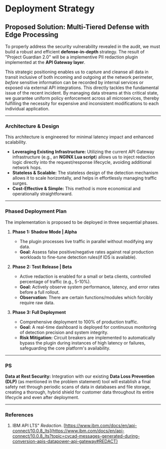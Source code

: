 # Deployment Strategy

## **Proposed Solution:** Multi-Tiered Defense with Edge Processing

To properly address the security vulnerability revealed in the audit, we must build a robust and efficient **defense-in-depth** strategy. The result of "Project Guardian 2.0" will be a implementive PII redaction plugin implemented at the **API Gateway layer**.

This strategic positioning enables us to capture and cleanse all data in transit inclusive of both incoming and outgoing at the network perimeter, *before* sensitive information can be recorded by internal services or exposed via external API integrations. This directly tackles the fundamental issue of the recent incident. By managing data streams at this critical state, we guarantee uniform policy enforcement across all microservices, thereby fulfilling the necessity for expensive and inconsistent modifications to each individual application.

---

### **Architecture & Design**

This architecture is engineered for minimal latency impact and enhanced scalability.

*   **Leveraging Existing Infrastructure:** Utilizing the current API Gateway infrastructure (e.g., an **NGINX Lua script**) allows us to inject redaction logic directly into the request/response lifecycle, avoiding additional network hops.
*   **Stateless & Scalable:** The stateless design of the detection mechanism allows it to scale horizontally, and helps in effortlessly managing traffic surges.
*   **Cost-Effective & Simple:** This method is more economical and operationally straightforward.

---

### **Phased Deployment Plan**

The implementation is proposed to be deployed in three sequential phases.

1.  **Phase 1: Shadow Mode | Alpha**
    *   The plugin processes live traffic in parallel without modifying any data.
    *   **Goal:** Assess false positive/negative rates against real production workloads to fine-tune detection rules(if IDS is available).

2.  **Phase 2: Test Release | Beta**
    *   Active redaction is enabled for a small or beta clients, controlled percentage of traffic (e.g., 5-10%).
    *   **Goal:** Actively observe system performance, latency, and error rates before a full rollout.
    *   **Observation:** There are certain functions/modules which forcibly require raw data.

3.  **Phase 3: Full Deployment**
    *   Comprehensive deployment to 100% of production traffic.
    *   **Goal:** A real-time dashboard is deployed for continuous monitoring of detection precision and system integrity.
    *   **Risk Mitigation:** Circuit breakers are implemented to automatically bypass the plugin during instances of high latency or failures, safeguarding the core platform's availability.

---

### **PS**

**Data at Rest Security:** Integration with our existing **Data Loss Prevention (DLP)** (as mentioned in the problem statement) tool will establish a final safety net through periodic scans of data in databases and file storage, creating a thorough, hybrid shield for customer data throughout its entire lifecycle and even after deployment.

---

### **References**

1.  IBM API LTS" *Redaction*. [https://www.ibm.com/docs/en/api-connect/10.0.8_lts](https://www.ibm.com/docs/en/api-connect/10.0.8_lts?topic=cvcad-messages-generated-during-conversion-apis-datapower-api-gateway#REDACT)